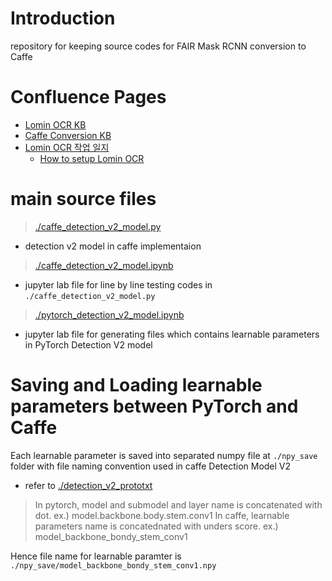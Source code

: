 # Introduction
repository for keeping source codes for FAIR Mask RCNN conversion to Caffe

# Confluence Pages
* [Lomin OCR KB](http://echo.etri.re.kr:8090/display/~kimkk/Lomin-OCR+KB)
* [Caffe Conversion KB](http://echo.etri.re.kr:8090/display/~kimkk/Caffe+Conversion+KB)
* [Lomin OCR 작업 일지](http://echo.etri.re.kr:8090/pages/viewpage.action?pageId=78086779)
  * [How to setup Lomin OCR](http://echo.etri.re.kr:8090/pages/viewpage.action?pageId=78086371#LominOCR%ED%85%8C%EC%8A%A4%ED%8A%B8%ED%99%98%EA%B2%BD%EC%84%A4%EC%B9%98-setupforLomin-OCR)

# main source files

> [./caffe_detection_v2_model.py](https://github.com/hongsoog/lomin_in_pycaffe/blob/master/caffe_detection_v2_model.py)
*  detection v2 model in caffe implementaion

> [./caffe_detection_v2_model.ipynb](https://github.com/hongsoog/lomin_in_pycaffe/blob/master/caffe_detection_v2_model.ipynb)
* jupyter lab file for line by line testing codes in `./caffe_detection_v2_model.py`

> [./pytorch_detection_v2_model.ipynb](https://github.com/hongsoog/lomin_in_pycaffe/blob/master/pytorch_detection_v2_model.ipynb)
* jupyter lab file for generating files which contains learnable parameters in PyTorch Detection V2 model
  
# Saving and Loading learnable parameters between PyTorch and Caffe

Each learnable parameter is saved into separated numpy file at `./npy_save` folder with file naming convention used in caffe Detection Model V2
  * refer to [./detection_v2_prototxt](https://github.com/hongsoog/lomin_in_pycaffe/blob/master/detection_v2.prototxt)

> In pytorch, model and submodel and layer name is concatenated with dot. ex.) model.backbone.body.stem.conv1
> In caffe, learnable parameters name is concatednated with unders score. ex.) model_backbone_bondy_stem_conv1

Hence file name for learnable paramter is `./npy_save/model_backbone_bondy_stem_conv1.npy`

